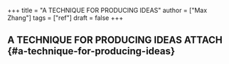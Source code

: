 +++
title = "A TECHNIQUE FOR PRODUCING IDEAS"
author = ["Max Zhang"]
tags = ["ref"]
draft = false
+++

## A TECHNIQUE FOR PRODUCING IDEAS <span class="tag"><span class="ATTACH">ATTACH</span></span> {#a-technique-for-producing-ideas}
